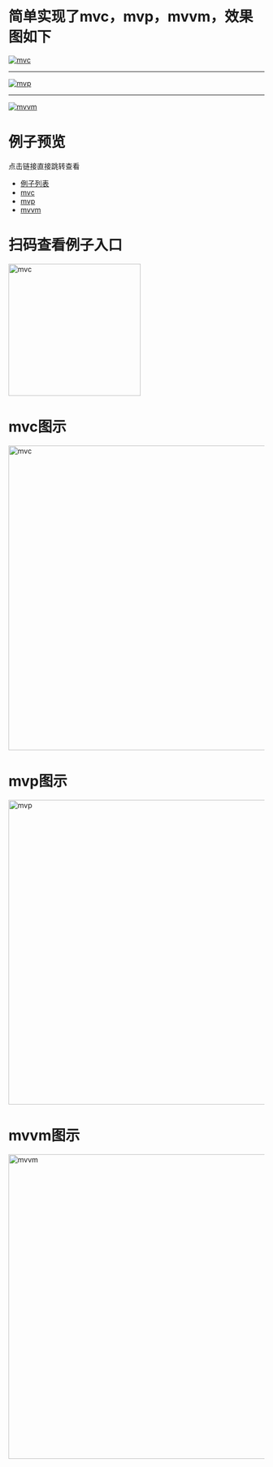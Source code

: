 # 简单实现了mvc，mvp，mvvm，效果图如下

<a href="https://shuizhubocai.github.io/mvc-mvp-mvvm/mvc/mvc.html"><img src="https://shuizhubocai.github.io/mvc-mvp-mvvm/assets/mvc-preview.gif" alt="mvc"/></a>

---

<a href="https://shuizhubocai.github.io/mvc-mvp-mvvm/mvp/mvp.html"><img src="https://shuizhubocai.github.io/mvc-mvp-mvvm/assets/mvp-preview.gif" alt="mvp"/></a>

---

<a href="https://shuizhubocai.github.io/mvc-mvp-mvvm/mvvm/mvvm.html"><img src="https://shuizhubocai.github.io/mvc-mvp-mvvm/assets/mvvm-preview.gif" alt="mvvm"/></a>


# 例子预览
点击链接直接跳转查看
- [例子列表](https://shuizhubocai.github.io/mvc-mvp-mvvm/index.html)
- [mvc](https://shuizhubocai.github.io/mvc-mvp-mvvm/mvc/mvc.html)
- [mvp](https://shuizhubocai.github.io/mvc-mvp-mvvm/mvp/mvp.html)
- [mvvm](https://shuizhubocai.github.io/mvc-mvp-mvvm/mvvm/mvvm.html)

# 扫码查看例子入口
  <a href="https://shuizhubocai.github.io/mvc-mvp-mvvm/index.html"><img src="https://shuizhubocai.github.io/mvc-mvp-mvvm/assets/code.png" width="260" alt="mvc"/></a>

# mvc图示
  <a href="https://shuizhubocai.github.io/mvc-mvp-mvvm/assets/mvc.png"><img src="https://shuizhubocai.github.io/mvc-mvp-mvvm/assets/mvc.png" width="600" alt="mvc"/></a>
  
# mvp图示
  <a href="https://shuizhubocai.github.io/mvc-mvp-mvvm/assets/mvp.png"><img src="https://shuizhubocai.github.io/mvc-mvp-mvvm/assets/mvp.png" width="600" alt="mvp"/></a>
  
# mvvm图示
  <a href="https://shuizhubocai.github.io/mvc-mvp-mvvm/assets/mvvm.png"><img src="https://shuizhubocai.github.io/mvc-mvp-mvvm/assets/mvvm.png" width="600" alt="mvvm"/></a>
